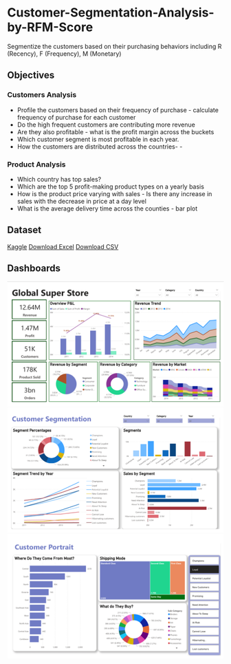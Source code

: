 # Customer-Segmentation-Analysis-by-RFM-Score
Segmentize the customers based on their purchasing behaviors including R (Recency), F (Frequency), M (Monetary)

## Objectives
### Customers Analysis
- Profile the customers based on their frequency of purchase - calculate frequency of purchase for each customer
- Do the high frequent customers are contributing more revenue
- Are they also profitable - what is the profit margin across the buckets
- Which customer segment is most profitable in each year.
- How the customers are distributed across the countries- -
### Product Analysis
- Which country has top sales?
- Which are the top 5 profit-making product types on a yearly basis
- How is the product price varying with sales - Is there any increase in sales with the decrease in price at a day level
- What is the average delivery time across the counties - bar plot

## Dataset
[Kaggle](https://www.kaggle.com/datasets/apoorvaappz/global-super-store-dataset?fbclid=IwY2xjawET1HFleHRuA2FlbQIxMAABHfKJP6sw77c_ou7QL3E9u8mw3EES5Rq2JsUgU_awM2vsFauAXdKAqnIMug_aem_Lxyh52j7ETRi8BcfxImaeA)
[Download Excel](https://github.com/trang-nguyen79/Customer-Segmentation-Analysis-by-RFM-Score/blob/main/Global_Superstore2.xlsx)
[Download CSV](https://github.com/trang-nguyen79/Customer-Segmentation-Analysis-by-RFM-Score/blob/main/Global_Superstore2.csv)

## Dashboards
![Income Statement Dashboard](https://github.com/trang-nguyen79/Customer-Segmentation-Analysis-by-RFM-Score/blob/main/Sales%20Overview.png)
![Segmentation Overview](https://github.com/trang-nguyen79/Customer-Segmentation-Analysis-by-RFM-Score/blob/main/Segmentation%20Overview.png)
![Detail](https://github.com/trang-nguyen79/Customer-Segmentation-Analysis-by-RFM-Score/blob/main/Detail.png)

